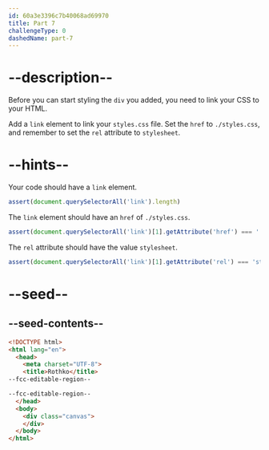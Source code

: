 ```yaml
---
id: 60a3e3396c7b40068ad69970
title: Part 7
challengeType: 0
dashedName: part-7
---
```


# --description--

Before you can start styling the `div` you added, you need to link your CSS to your HTML.

Add a `link` element to link your `styles.css` file. Set the `href` to `./styles.css`, and remember to set the `rel` attribute to `stylesheet`.

# --hints--

Your code should have a `link` element.

```js
assert(document.querySelectorAll('link').length)
```

The `link` element should have an `href` of `./styles.css`.

```js
assert(document.querySelectorAll('link')[1].getAttribute('href') === './styles.css');
```

The `rel` attribute should have the value `stylesheet`.

```js
assert(document.querySelectorAll('link')[1].getAttribute('rel') === 'stylesheet');
```

# --seed--

## --seed-contents--

```html
<!DOCTYPE html>
<html lang="en">
  <head>
    <meta charset="UTF-8">
    <title>Rothko</title>
--fcc-editable-region--

--fcc-editable-region--
  </head>
  <body>
    <div class="canvas">
    </div>
  </body>
</html>
```
